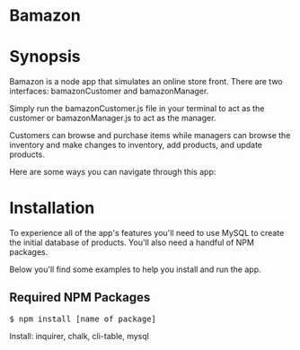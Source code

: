# Bamazon

<h1>Synopsis</h1>

Bamazon is a node app that simulates an online store front.  There are two interfaces: bamazonCustomer and bamazonManager.  

Simply run the bamazonCustomer.js file in your terminal to act as the customer or bamazonManager.js to act as the manager.

Customers can browse and purchase items while managers can browse the inventory and make changes to inventory, add products, and update products.

Here are some ways you can navigate through this app:




<h1>Installation</h1>

To experience all of the app's features you'll need to use MySQL to create the initial database of products.  You'll also need a handful of NPM packages.

Below you'll find some examples to help you install and run the app.



<h2>Required NPM Packages</h2>

<pre>$ npm install [name of package]</pre>
Install: inquirer, chalk, cli-table, mysql



